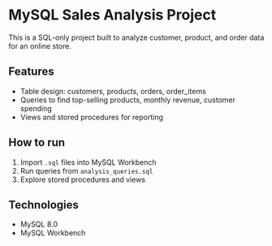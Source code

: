 # MySQL Sales Analysis Project

This is a SQL-only project built to analyze customer, product, and order data for an online store.

## Features
- Table design: customers, products, orders, order_items
- Queries to find top-selling products, monthly revenue, customer spending
- Views and stored procedures for reporting


##  How to run
1. Import `.sql` files into MySQL Workbench
2. Run queries from `analysis_queries.sql`
3. Explore stored procedures and views

## Technologies
- MySQL 8.0
- MySQL Workbench


